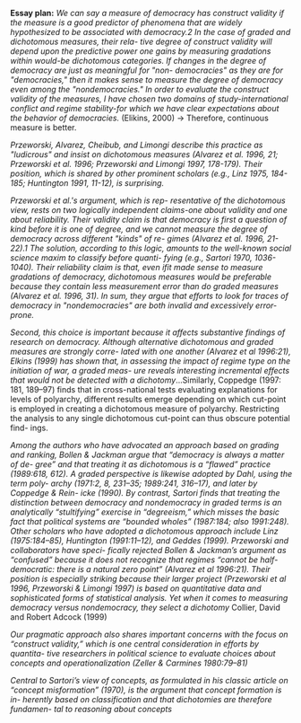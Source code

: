 **Essay plan:**
*We can say a measure of democracy has construct validity*
*if the measure is a good predictor of phenomena that are*
*widely hypothesized to be associated with democracy.2 In*
*the case of graded and dichotomous measures, their rela-*
*tive degree of construct validity will depend upon the*
*predictive power one gains by measuring gradations*
*within would-be dichotomous categories. If changes in*
*the degree of democracy are just as meaningful for "non-*
*democracies" as they are for "democracies," then it makes*
*sense to measure the degree of democracy even among*
*the "nondemocracies." In order to evaluate the construct*
*validity of the measures, I have chosen two domains of*
*study-international conflict and regime stability-for*
*which we have clear expectations about the behavior of*
*democracies.*
(Elikins, 2000)
-> Therefore, continuous measure is better.

*Przeworski, Alvarez, Cheibub, and Limongi describe this
practice as "ludicrous" and insist on dichotomous measures (Alvarez et al.
1996, 21; Przeworski et al. 1996; Przeworski and Limongi 1997, 178-179).
Their position, which is shared by other prominent scholars (e.g., Linz
1975, 184-185; Huntington 1991, 11-12), is surprising.*

*Przeworski et al.'s argument, which is rep-*
*resentative of the dichotomous view, rests on two logically independent*
*claims-one about validity and one about reliability. Their validity claim is*
*that democracy is first a question of kind before it is one of degree, and we*
*cannot measure the degree of democracy across different "kinds" of re-*
*gimes (Alvarez et al. 1996, 21-22).1 The solution, according to this logic,*
*amounts to the well-known social science maxim to classify before quanti-*
*fying (e.g., Sartori 1970, 1036-1040). Their reliability claim is that, even ifit*
*made sense to measure gradations of democracy, dichotomous measures*
*would be preferable because they contain less measurement error than do*
*graded measures (Alvarez et al. 1996, 31). In sum, they argue that efforts to
look for traces of democracy in "nondemocracies" are
both invalid and excessively error-prone.*

*Second, this choice is important because it affects substantive findings of research on democracy. Although alternative dichotomous and graded measures are strongly corre- lated with one another (Alvarez et al 1996:21), Elkins (1999) has shown that, in assessing the impact of regime type on the initiation of war, a graded meas- ure reveals interesting incremental effects that would not be detected with a dichotomy*...Similarly, Coppedge (1997: 181, 189–97) finds that in cross-national tests evaluating explanations for levels of polyarchy, different results emerge depending on which cut-point is employed in creating a dichotomous measure of polyarchy. Restricting the analysis to any single dichotomous cut-point can thus obscure potential find- ings.

*Among the authors who have advocated an approach based on grading and ranking, Bollen & Jackman argue that “democracy is always a matter of de- gree” and that treating it as dichotomous is a “flawed” practice (1989:618, 612). A graded perspective is likewise adopted by Dahl, using the term poly- archy (1971:2, 8, 231–35; 1989:241, 316–17), and later by Coppedge & Rein- icke (1990). By contrast, Sartori finds that treating the distinction between democracy and nondemocracy in graded terms is an analytically “stultifying” exercise in “degreeism,” which misses the basic fact that political systems are “bounded wholes” (1987:184; also 1991:248). Other scholars who have adopted a dichotomous approach include Linz (1975:184–85), Huntington (1991:11–12), and Geddes (1999). Przeworski and collaborators have speci- fically rejected Bollen & Jackman’s argument as “confused” because it does not recognize that regimes “cannot be half-democratic: there is a natural zero point” (Alvarez et al 1996:21). Their position is especially striking because their larger project (Przeworski et al 1996, Przeworski & Limongi 1997) is based on quantitative data and sophisticated forms of statistical analysis. Yet when it comes to measuring democracy versus nondemocracy, they select a dichotomy*
Collier, David and Robert Adcock (1999)

*Our pragmatic approach also shares important concerns with the focus on “construct validity,” which is one central consideration in efforts by quantita- tive researchers in political science to evaluate choices about concepts and operationalization (Zeller & Carmines 1980:79–81)*

*Central to Sartori’s view of concepts, as formulated in his classic article on “concept misformation” (1970), is the argument that concept formation is in- herently based on classification and that dichotomies are therefore fundamen- tal to reasoning about concepts*
